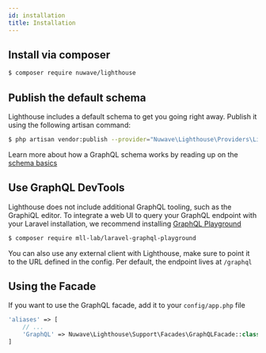 ```yaml
---
id: installation
title: Installation
---
```


## Install via composer

```bash
$ composer require nuwave/lighthouse
```

## Publish the default schema

Lighthouse includes a default schema to get you going right away. Publish
it using the following artisan command:

```bash
$ php artisan vendor:publish --provider="Nuwave\Lighthouse\Providers\LighthouseServiceProvider --tag=schema"
```

Learn more about how a GraphQL schema works by reading up on the [schema basics](schema)

## Use GraphQL DevTools

Lighthouse does not include additional GraphQL tooling, such as the GraphiQL editor.
To integrate a web UI to query your GraphQL endpoint with your Laravel installation, we recommend
installing [GraphQL Playground](https://github.com/mll-lab/laravel-graphql-playground)

```bash
$ composer require mll-lab/laravel-graphql-playground
```

You can also use any external client with Lighthouse, make sure to point it to the URL defined in
the config. Per default, the endpoint lives at `/graphql` 

## Using the Facade

If you want to use the GraphQL facade, add it to your `config/app.php` file

```php
'aliases' => [
    // ...
    'GraphQL' => Nuwave\Lighthouse\Support\Facades\GraphQLFacade::class,
]
```

